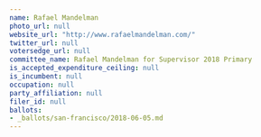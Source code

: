 ```yaml
---
name: Rafael Mandelman
photo_url: null
website_url: "http://www.rafaelmandelman.com/"
twitter_url: null
votersedge_url: null
committee_name: Rafael Mandelman for Supervisor 2018 Primary
is_accepted_expenditure_ceiling: null
is_incumbent: null
occupation: null
party_affiliation: null
filer_id: null
ballots:
- _ballots/san-francisco/2018-06-05.md
---
```

